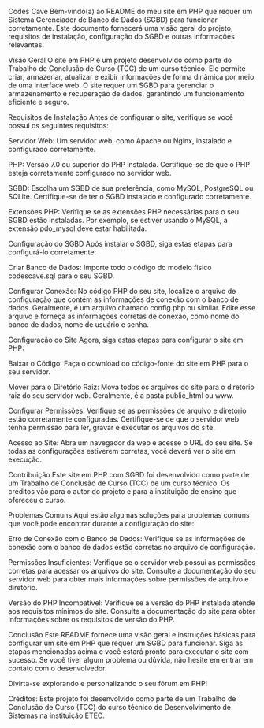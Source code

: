 Codes Cave
Bem-vindo(a) ao README do meu site em PHP que requer um Sistema Gerenciador de Banco de Dados (SGBD) para funcionar corretamente. Este documento fornecerá uma visão geral do projeto, requisitos de instalação, configuração do SGBD e outras informações relevantes.

Visão Geral
O site em PHP é um projeto desenvolvido como parte do Trabalho de Conclusão de Curso (TCC) de um curso técnico. Ele permite criar, armazenar, atualizar e exibir informações de forma dinâmica por meio de uma interface web. O site requer um SGBD para gerenciar o armazenamento e recuperação de dados, garantindo um funcionamento eficiente e seguro.

Requisitos de Instalação
Antes de configurar o site, verifique se você possui os seguintes requisitos:

Servidor Web: Um servidor web, como Apache ou Nginx, instalado e configurado corretamente.

PHP: Versão 7.0 ou superior do PHP instalada. Certifique-se de que o PHP esteja corretamente configurado no servidor web.

SGBD: Escolha um SGBD de sua preferência, como MySQL, PostgreSQL ou SQLite. Certifique-se de ter o SGBD instalado e configurado corretamente.

Extensões PHP: Verifique se as extensões PHP necessárias para o seu SGBD estão instaladas. Por exemplo, se estiver usando o MySQL, a extensão pdo_mysql deve estar habilitada.

Configuração do SGBD
Após instalar o SGBD, siga estas etapas para configurá-lo corretamente:

Criar Banco de Dados: Importe todo o código do modelo fisico codescave.sql para o seu SGBD.

Configurar Conexão: No código PHP do seu site, localize o arquivo de configuração que contém as informações de conexão com o banco de dados. Geralmente, é um arquivo chamado config.php ou similar. Edite esse arquivo e forneça as informações corretas de conexão, como nome do banco de dados, nome de usuário e senha.

Configuração do Site
Agora, siga estas etapas para configurar o site em PHP:

Baixar o Código: Faça o download do código-fonte do site em PHP para o seu servidor.

Mover para o Diretório Raiz: Mova todos os arquivos do site para o diretório raiz do seu servidor web. Geralmente, é a pasta public_html ou www.

Configurar Permissões: Verifique se as permissões de arquivo e diretório estão corretamente configuradas. Certifique-se de que o servidor web tenha permissão para ler, gravar e executar os arquivos do site.

Acesso ao Site: Abra um navegador da web e acesse o URL do seu site. Se todas as configurações estiverem corretas, você deverá ver o site em execução.

Contribuição
Este site em PHP com SGBD foi desenvolvido como parte de um Trabalho de Conclusão de Curso (TCC) de um curso técnico. Os créditos vão para o autor do projeto e para a instituição de ensino que ofereceu o curso.

Problemas Comuns
Aqui estão algumas soluções para problemas comuns que você pode encontrar durante a configuração do site:

Erro de Conexão com o Banco de Dados: Verifique se as informações de conexão com o banco de dados estão corretas no arquivo de configuração.

Permissões Insuficientes: Verifique se o servidor web possui as permissões corretas para acessar os arquivos do site. Consulte a documentação do seu servidor web para obter mais informações sobre permissões de arquivo e diretório.

Versão do PHP Incompatível: Verifique se a versão do PHP instalada atende aos requisitos mínimos do site. Consulte a documentação do site para obter informações sobre os requisitos de versão do PHP.

Conclusão
Este README fornece uma visão geral e instruções básicas para configurar um site em PHP que requer um SGBD para funcionar. Siga as etapas mencionadas acima e você estará pronto para executar o site com sucesso. Se você tiver algum problema ou dúvida, não hesite em entrar em contato com o desenvolvedor.

Divirta-se explorando e personalizando o seu fórum em PHP!

Créditos: Este projeto foi desenvolvido como parte de um Trabalho de Conclusão de Curso (TCC) do curso técnico de Desenvolvimento de Sistemas na instituição ETEC.